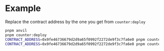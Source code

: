 # Example

Replace the contract address by the one you get from `counter:deploy`

```bash
pnpm anvil
pnpm counter:deploy
CONTRACT_ADDRESS=0x9fe46736679d2d9a65f0992f2272de9f3c7fa6e0 pnpm counter:increment
CONTRACT_ADDRESS=0x9fe46736679d2d9a65f0992f2272de9f3c7fa6e0 pnpm counter:decrement
```
